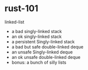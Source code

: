 # rust-101
linked-list
- a bad singly-linked stack
- an ok singly-linked stack
- a persistent Singly-linked stack
- a bad but safe double-linked deque
- an unsafe Singly-linked deque
- an ok unsafe double-linked deque
- bonus: a bunch of silly lists